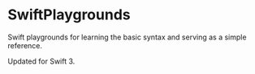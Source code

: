 SwiftPlaygrounds
================

Swift playgrounds for learning the basic syntax and serving as a simple reference.

Updated for Swift 3.

